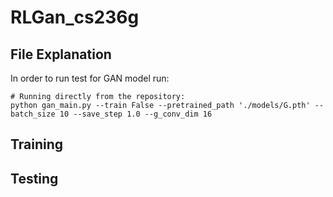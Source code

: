 # RLGan_cs236g

## File Explanation
In order to run test for GAN model run:
```shell
# Running directly from the repository:
python gan_main.py --train False --pretrained_path './models/G.pth' --batch_size 10 --save_step 1.0 --g_conv_dim 16
```

## Training

## Testing
